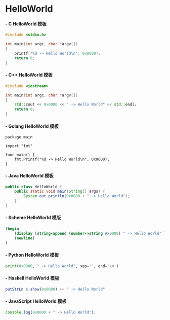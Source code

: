 # HelloWorld

#### - C HelloWorld 模板
```C   
#include <stdio.h>

int main(int argc, char *argv[])
{
    printf("%d -> Hello World\n", 0x0000);
    return 0;
}
```

#### - C++ HelloWorld 模板
```C++
#include <iostream>

int main(int argc, char *argv[])
{
    std::cout << 0x0000 << " -> Hello World" << std::endl;
    return 0;
}
```

#### - Golang HelloWorld 模板
```Golang
package main

import "fmt"

func main() {
    fmt.Printf("%d -> Hello World\n", 0x0000);
}
```

#### - Java HelloWorld 模板
```Java
public class HelloWorld {
    public static void main(String[] args) {
        System.out.println(0x0000 + " -> Hello World");
    }
}
```

#### - Scheme HelloWorld 模版
```Scheme
(begin
    (display (string-append (number->string #x0000) " -> Hello World" ))
    (newline)
)
```

#### - Python HelloWorld 模板
```Python
print(0x0000, " -> Hello World", sep='', end='\n')
```

#### - Haskell HelloWorld 模板
```Haskell
putStrLn $ show(0x0000) ++ " -> Hello World"
```

#### - JavaScript HelloWorld 模板
```JavaScript
console.log(0x0000 + " -> Hello World");
```

